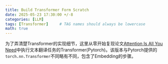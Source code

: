 ```yaml
---
title: Build Transformer Form Scratch
date: 2025-05-23 17:30:00 +/-8
categories: [LLM]
tags: [Transformer]     # TAG names should always be lowercase
math: true
---
```


为了弄清楚Transformer的实现细节，这里从零开始复现论文[Attention Is All You Need](https://arxiv.org/abs/1706.03762)中执行文本翻译任务的Transformer(Pytorch)。该版本与Pytorch提供的`torch.nn.Transformer`不同略有不同，包含了Embedding的步骤。